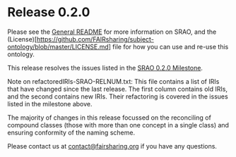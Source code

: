 # Release 0.2.0

Please see the [General README](https://github.com/FAIRsharing/subject-ontology/blob/master/README.md) for
more information on SRAO, and the (License)[https://github.com/FAIRsharing/subject-ontology/blob/master/LICENSE.md] file
for how you can use and re-use this ontology.

This release resolves the issues listed in the
[SRAO 0.2.0 Milestone](https://github.com/FAIRsharing/subject-ontology/milestone/2).

Note on refactoredIRIs-SRAO-RELNUM.txt: This file contains a list of IRIs that have changed since the last release. The first column contains old IRIs, and the second contains new IRIs. Their refactoring is covered in the issues listed in the milestone above.

The majority of changes in this release focussed on the reconciling of compound classes (those with more than one concept in a single class) and ensuring conformity of the naming scheme.

Please contact us at contact@fairsharing.org if you have any questions.
